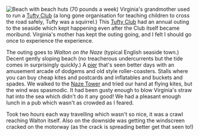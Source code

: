 ![Beach with beach huts (70 pounds a week)](beach.JPG)
Virginia's grandmother used to run a
[Tufty Club](https://www.rospa.com/about/history/tufty/) (a long gone organisation for teaching children to cross the road safely, Tufty was a squirrel.) This [Tufty Club](https://www.rospa.com/about/history/tufty/) had an annual outing to the seaside which kept happening even after the Club itself became moribund. Virginia's mother has kept the outing going, and I felt I should go once to experience the experience.

The outing goes to
*Walton on the Naze* (typical English seaside town.) Decent gently sloping beach (no treacherous undercurrents but the tide comes in surprisingly quickly.) A
[pier](http://www.waltonpier.co.uk) that's seen better days with an amusement arcade of dodgems and old style roller-coasters. Stalls where you can buy cheap kites and postcards and inflatables and buckets and spades. We walked to the
[Naze Tower](http://www.nazetower.co.uk/)
and tried our hand at flying kites, but the wind was spasmodic. It had been gusty enough to blow Virginia's straw hat into the sea which didn't do it any good! We had a pleasant enough lunch in a pub which wasn't as crowded as I feared.

Took two hours each way travelling which wasn't so nice, it was a crawl reaching Walton itself. Also on the downside was getting the windscreen cracked on the motorway (as the crack is spreading better get that seen to!)
